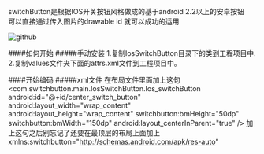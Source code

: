 switchButton是根据IOS开关按钮风格做成的基于android 2.2以上的安卓按钮<br>
可以直接通过传入图片的drawable  id  就可以成功的运用<br>

![github](https://github.com/chenhonggy/switchButton/blob/master/example.jpg "github")

####如何开始
#####手动安装
    1.复制IosSwitchButton目录下的类到工程项目中.
    2.复制values文件夹下面的attrs.xml文件到工程项目中。

####开始编码
#####xml文件
在布局文件里面加上这句
        <com.switchbutton.main.IosSwitchButton.Ios_switchButton
                android:id="@+id/center_switch_button"
                android:layout_width="wrap_content"
                android:layout_height="wrap_content"
                switchbutton:bmHeight="50dp"
                switchbutton:bmWidth="150dp"
                android:layout_centerInParent="true"
                />
    加上这句之后别忘记了还要在最顶层的布局上面加上
    xmlns:switchbutton="http://schemas.android.com/apk/res-auto"

